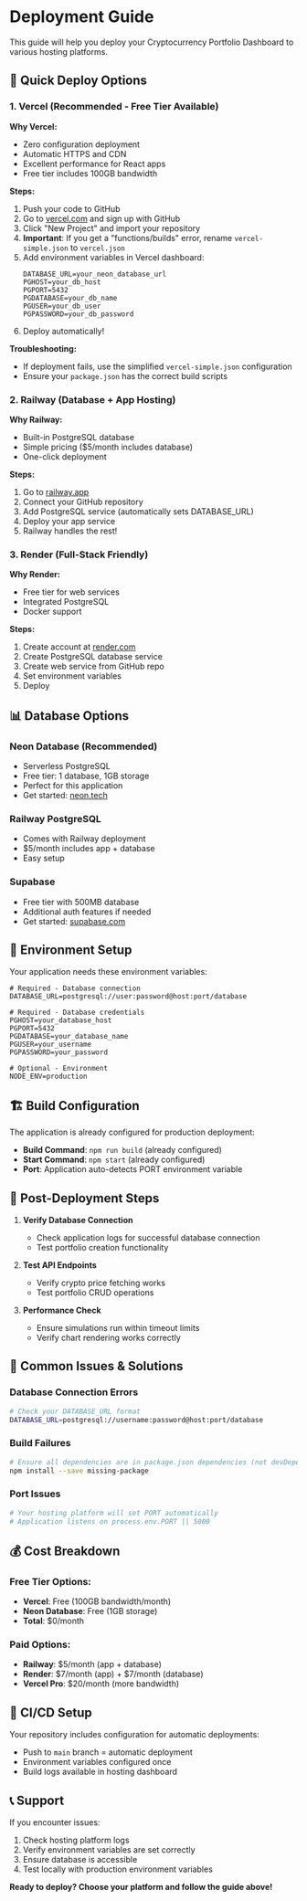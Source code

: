 # Deployment Guide

This guide will help you deploy your Cryptocurrency Portfolio Dashboard to various hosting platforms.

## 🚀 Quick Deploy Options

### 1. Vercel (Recommended - Free Tier Available)

**Why Vercel:**
- Zero configuration deployment
- Automatic HTTPS and CDN
- Excellent performance for React apps
- Free tier includes 100GB bandwidth

**Steps:**
1. Push your code to GitHub
2. Go to [vercel.com](https://vercel.com) and sign up with GitHub
3. Click "New Project" and import your repository
4. **Important**: If you get a "functions/builds" error, rename `vercel-simple.json` to `vercel.json`
5. Add environment variables in Vercel dashboard:
   ```
   DATABASE_URL=your_neon_database_url
   PGHOST=your_db_host
   PGPORT=5432
   PGDATABASE=your_db_name
   PGUSER=your_db_user
   PGPASSWORD=your_db_password
   ```
6. Deploy automatically!

**Troubleshooting:**
- If deployment fails, use the simplified `vercel-simple.json` configuration
- Ensure your `package.json` has the correct build scripts

### 2. Railway (Database + App Hosting)

**Why Railway:**
- Built-in PostgreSQL database
- Simple pricing ($5/month includes database)
- One-click deployment

**Steps:**
1. Go to [railway.app](https://railway.app)
2. Connect your GitHub repository
3. Add PostgreSQL service (automatically sets DATABASE_URL)
4. Deploy your app service
5. Railway handles the rest!

### 3. Render (Full-Stack Friendly)

**Why Render:**
- Free tier for web services
- Integrated PostgreSQL
- Docker support

**Steps:**
1. Create account at [render.com](https://render.com)
2. Create PostgreSQL database service
3. Create web service from GitHub repo
4. Set environment variables
5. Deploy

## 📊 Database Options

### Neon Database (Recommended)
- Serverless PostgreSQL
- Free tier: 1 database, 1GB storage
- Perfect for this application
- Get started: [neon.tech](https://neon.tech)

### Railway PostgreSQL
- Comes with Railway deployment
- $5/month includes app + database
- Easy setup

### Supabase
- Free tier with 500MB database
- Additional auth features if needed
- Get started: [supabase.com](https://supabase.com)

## 🔧 Environment Setup

Your application needs these environment variables:

```env
# Required - Database connection
DATABASE_URL=postgresql://user:password@host:port/database

# Required - Database credentials  
PGHOST=your_database_host
PGPORT=5432
PGDATABASE=your_database_name
PGUSER=your_username
PGPASSWORD=your_password

# Optional - Environment
NODE_ENV=production
```

## 🏗️ Build Configuration

The application is already configured for production deployment:

- **Build Command**: `npm run build` (already configured)
- **Start Command**: `npm start` (already configured)
- **Port**: Application auto-detects PORT environment variable

## 📱 Post-Deployment Steps

1. **Verify Database Connection**
   - Check application logs for successful database connection
   - Test portfolio creation functionality

2. **Test API Endpoints**
   - Verify crypto price fetching works
   - Test portfolio CRUD operations

3. **Performance Check**
   - Ensure simulations run within timeout limits
   - Verify chart rendering works correctly

## 🐛 Common Issues & Solutions

### Database Connection Errors
```bash
# Check your DATABASE_URL format
DATABASE_URL=postgresql://username:password@host:port/database
```

### Build Failures
```bash
# Ensure all dependencies are in package.json dependencies (not devDependencies)
npm install --save missing-package
```

### Port Issues
```bash
# Your hosting platform will set PORT automatically
# Application listens on process.env.PORT || 5000
```

## 💰 Cost Breakdown

### Free Tier Options:
- **Vercel**: Free (100GB bandwidth/month)
- **Neon Database**: Free (1GB storage)
- **Total**: $0/month

### Paid Options:
- **Railway**: $5/month (app + database)
- **Render**: $7/month (app) + $7/month (database)
- **Vercel Pro**: $20/month (more bandwidth)

## 🔄 CI/CD Setup

Your repository includes configuration for automatic deployments:

- Push to `main` branch = automatic deployment
- Environment variables configured once
- Build logs available in hosting dashboard

## 📞 Support

If you encounter issues:

1. Check hosting platform logs
2. Verify environment variables are set correctly
3. Ensure database is accessible
4. Test locally with production environment variables

**Ready to deploy? Choose your platform and follow the guide above!**